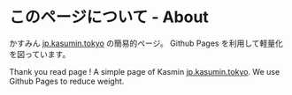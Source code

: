 # このページについて - About
かすみん [jp.kasumin.tokyo](https://jp.kasumin.tokyo "kasumin") の簡易的ページ。
Github Pages を利用して軽量化を図っています。

Thank you read page !
A simple page of Kasmin [jp.kasumin.tokyo](https://jp.kasumin.tokyo "kasumin").
We use Github Pages to reduce weight.
